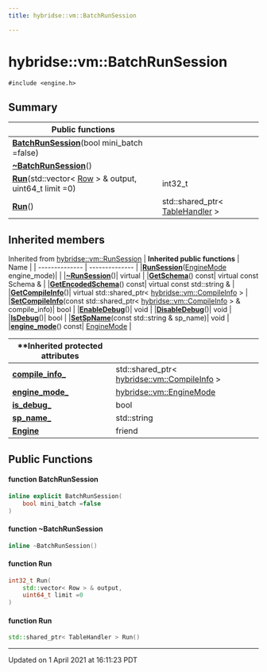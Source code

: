 ```yaml
---
title: hybridse::vm::BatchRunSession

---
```

# hybridse::vm::BatchRunSession



`#include <engine.h>`

## Summary


|  Public functions|            |
| -------------- | -------------- |
|**[BatchRunSession](/hybridse/usage/api/c++/Classes/classhybridse_1_1vm_1_1_batch_run_session.md#function-batchrunsession)**(bool mini_batch =false)|  |
|**[~BatchRunSession](/hybridse/usage/api/c++/Classes/classhybridse_1_1vm_1_1_batch_run_session.md#function-~batchrunsession)**()|  |
|**[Run](/hybridse/usage/api/c++/Classes/classhybridse_1_1vm_1_1_batch_run_session.md#function-run)**(std::vector< [Row](/hybridse/usage/api/c++/Classes/classhybridse_1_1codec_1_1_row.md) > & output, uint64_t limit =0)| int32_t  |
|**[Run](/hybridse/usage/api/c++/Classes/classhybridse_1_1vm_1_1_batch_run_session.md#function-run)**()| std::shared_ptr< [TableHandler](/hybridse/usage/api/c++/Classes/classhybridse_1_1vm_1_1_table_handler.md) >  |

## Inherited members
Inherited from [hybridse::vm::RunSession](/hybridse/usage/api/c++/Classes/classhybridse_1_1vm_1_1_run_session.md)
| **Inherited public functions** | Name           |
| -------------- | -------------- |
|**[RunSession](/hybridse/usage/api/c++/Classes/classhybridse_1_1vm_1_1_run_session.md#function-runsession)**([EngineMode](/hybridse/usage/api/c++/Namespaces/namespacehybridse_1_1vm.md#enum-enginemode) engine_mode)|  |
|**[~RunSession](/hybridse/usage/api/c++/Classes/classhybridse_1_1vm_1_1_run_session.md#function-~runsession)**()| virtual  |
|**[GetSchema](/hybridse/usage/api/c++/Classes/classhybridse_1_1vm_1_1_run_session.md#function-getschema)**() const| virtual const Schema &  |
|**[GetEncodedSchema](/hybridse/usage/api/c++/Classes/classhybridse_1_1vm_1_1_run_session.md#function-getencodedschema)**() const| virtual const std::string &  |
|**[GetCompileInfo](/hybridse/usage/api/c++/Classes/classhybridse_1_1vm_1_1_run_session.md#function-getcompileinfo)**()| virtual std::shared_ptr< [hybridse::vm::CompileInfo](/hybridse/usage/api/c++/Classes/classhybridse_1_1vm_1_1_compile_info.md) >  |
|**[SetCompileInfo](/hybridse/usage/api/c++/Classes/classhybridse_1_1vm_1_1_run_session.md#function-setcompileinfo)**(const std::shared_ptr< [hybridse::vm::CompileInfo](/hybridse/usage/api/c++/Classes/classhybridse_1_1vm_1_1_compile_info.md) > & compile_info)| bool  |
|**[EnableDebug](/hybridse/usage/api/c++/Classes/classhybridse_1_1vm_1_1_run_session.md#function-enabledebug)**()| void  |
|**[DisableDebug](/hybridse/usage/api/c++/Classes/classhybridse_1_1vm_1_1_run_session.md#function-disabledebug)**()| void  |
|**[IsDebug](/hybridse/usage/api/c++/Classes/classhybridse_1_1vm_1_1_run_session.md#function-isdebug)**()| bool  |
|**[SetSpName](/hybridse/usage/api/c++/Classes/classhybridse_1_1vm_1_1_run_session.md#function-setspname)**(const std::string & sp_name)| void  |
|**[engine_mode](/hybridse/usage/api/c++/Classes/classhybridse_1_1vm_1_1_run_session.md#function-engine_mode)**() const| [EngineMode](/hybridse/usage/api/c++/Namespaces/namespacehybridse_1_1vm.md#enum-enginemode)  |

|**Inherited protected attributes| |
| -------------- | -------------- |
| **[compile_info_](/hybridse/usage/api/c++/Classes/classhybridse_1_1vm_1_1_run_session.md#variable-compile_info_)**|std::shared_ptr< [hybridse::vm::CompileInfo](/hybridse/usage/api/c++/Classes/classhybridse_1_1vm_1_1_compile_info.md) >  |
| **[engine_mode_](/hybridse/usage/api/c++/Classes/classhybridse_1_1vm_1_1_run_session.md#variable-engine_mode_)**|[hybridse::vm::EngineMode](/hybridse/usage/api/c++/Namespaces/namespacehybridse_1_1vm.md#enum-enginemode)  |
| **[is_debug_](/hybridse/usage/api/c++/Classes/classhybridse_1_1vm_1_1_run_session.md#variable-is_debug_)**|bool  |
| **[sp_name_](/hybridse/usage/api/c++/Classes/classhybridse_1_1vm_1_1_run_session.md#variable-sp_name_)**|std::string  |
| **[Engine](/hybridse/usage/api/c++/Classes/classhybridse_1_1vm_1_1_run_session.md#variable-engine)**|friend  |


## Public Functions

#### function BatchRunSession

```cpp
inline explicit BatchRunSession(
    bool mini_batch =false
)
```


#### function ~BatchRunSession

```cpp
inline ~BatchRunSession()
```


#### function Run

```cpp
int32_t Run(
    std::vector< Row > & output,
    uint64_t limit =0
)
```


#### function Run

```cpp
std::shared_ptr< TableHandler > Run()
```


-------------------------------

Updated on  1 April 2021 at 16:11:23 PDT